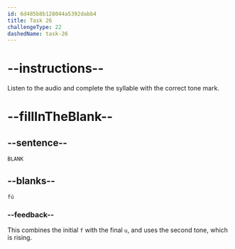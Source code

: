 ```yaml
---
id: 6d485b8b128044a5392dabb4
title: Task 26
challengeType: 22
dashedName: task-26
---
```


<!-- (Audio) A: fú -->

# --instructions--

Listen to the audio and complete the syllable with the correct tone mark.

# --fillInTheBlank--

## --sentence--

`BLANK`

## --blanks--

`fú`

### --feedback--

This combines the initial `f` with the final `u`, and uses the second tone, which is rising.
